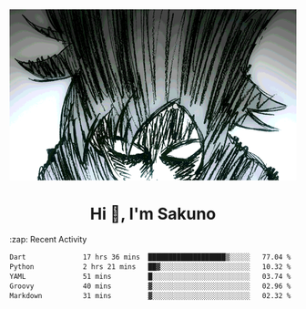 <body>
<h1 align="center"></h1>
<br>
<div align="center">
<img width="auto" height="300" src="Img/mobFreakoutLonger.gif"/>
</div>
</div>
<h1 align="center">Hi 👋, I'm Sakuno</h1>
:zap: Recent Activity

<!--START_SECTION:waka-->

```txt
Dart              17 hrs 36 mins  ███████████████████▒░░░░░   77.04 %
Python            2 hrs 21 mins   ██▓░░░░░░░░░░░░░░░░░░░░░░   10.32 %
YAML              51 mins         █░░░░░░░░░░░░░░░░░░░░░░░░   03.74 %
Groovy            40 mins         ▓░░░░░░░░░░░░░░░░░░░░░░░░   02.96 %
Markdown          31 mins         ▓░░░░░░░░░░░░░░░░░░░░░░░░   02.32 %
```

<!--END_SECTION:waka-->
